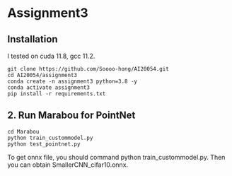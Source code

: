 # Assignment3

## Installation 
I tested on cuda 11.8, gcc 11.2.
```
git clone https://github.com/Soooo-hong/AI20054.git
cd AI20054/assignment3
conda create -n assignment3 python=3.8 -y
conda activate assignment3
pip install -r requirements.txt
```

## 2. Run Marabou for PointNet
```
cd Marabou
python train_custommodel.py
python test_pointnet.py 
```
To get onnx file, you should command python train_custommodel.py. Then you can obtain SmallerCNN_cifar10.onnx.